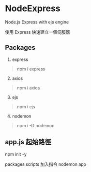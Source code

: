 # NodeExpress
Node.js Express with ejs engine

使用 Express 快速建立一個伺服器

## Packages
1. express
  > npm i express
2. axios
  > npm i axios
3. ejs
  > npm i ejs
4. nodemon
  > npm i -D nodemon

## app.js 起始路徑
npm init -y

packages scripts 加入指令 nodemon app

